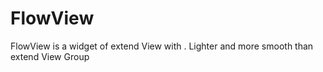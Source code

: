 # FlowView
FlowView is a widget of  extend View with .   Lighter and  more smooth than extend View Group     
